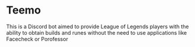 # Teemo
This is a Discord bot aimed to provide League of Legends players with the ability to obtain builds and runes without the need to use applications like Facecheck or Porofessor
